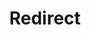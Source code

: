 ﻿---
layout: src/layouts/Redirect.astro
title: Redirect
redirect: https://yamldoc.liuyan.wang/docs/projects/community-step-templates
pubDate:  2023-01-01
navSearch: false
navSitemap: false
navMenu: false
---
